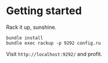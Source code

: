# Getting started

Rack it up, sunshine.

```
bundle install
bundle exec rackup -p 9292 config.ru
```


Visit `http://localhost:9292/` and profit.
